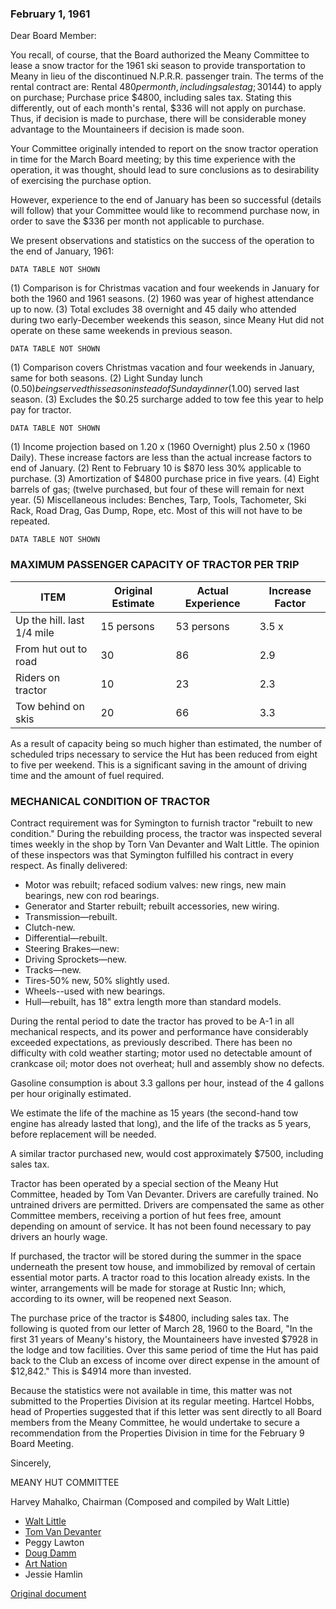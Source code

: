 ### February 1, 1961

Dear Board Member:

You recall, of course, that the Board authorized the Meany Committee to lease a snow tractor for the 1961 ski season to provide transportation to Meany in lieu of the discontinued N.P.R.R. passenger train. The terms of the rental contract are: Rental $480 per month, including sales tag; 30% of this ($144) to apply on purchase; Purchase price $4800, including sales tax. Stating this differently, out of each month's rental, $336 will not apply on purchase. Thus, if decision is made to purchase, there will be considerable money advantage to the Mountaineers if decision is made soon.

Your Committee originally intended to report on the snow tractor operation in time for the March Board meeting; by this time experience with the operation, it was thought, should lead to sure conclusions as to desirability of exercising the purchase option.

However, experience to the end of January has been so successful (details will follow) that your Committee would like to recommend purchase now, in order to save the $336 per month not applicable to purchase.

We present observations and statistics on the success of the operation to the end of January, 1961:

    DATA TABLE NOT SHOWN

(1) Comparison is for Christmas vacation and four weekends in January for both the 1960 and 1961 seasons.
(2) 1960 was year of highest attendance up to now.
(3) Total excludes 38 overnight and 45 daily who attended during two early-December weekends this season, since Meany Hut did not operate on these same weekends in previous season.

    DATA TABLE NOT SHOWN

(1) Comparison covers Christmas vacation and four weekends in January, same for both seasons.
(2) Light Sunday lunch ($0.50) being served this season instead of Sunday dinner ($1.00) served last season.
(3) Excludes the $0.25 surcharge added to tow fee this year to help pay for tractor.

    DATA TABLE NOT SHOWN

(1) Income projection based on 1.20 x (1960 Overnight) plus 2.50 x (1960 Daily). These increase factors are less than the actual increase factors to end of January.
(2) Rent to February 10 is $870 less 30% applicable to purchase.
(3) Amortization of $4800 purchase price in five years.
(4) Eight barrels of gas; (twelve purchased, but four of these will remain for next year.
(5) Miscellaneous includes: Benches, Tarp, Tools, Tachometer, Ski Rack, Road Drag, Gas Dump, Rope, etc. Most of this will not have to be repeated.

    DATA TABLE NOT SHOWN

### MAXIMUM PASSENGER CAPACITY OF TRACTOR PER TRIP

| ITEM                       | Original Estimate | Actual Experience | Increase Factor
| ----                       | -----      | ------- | -------
| Up the hill. last 1/4 mile | 15 persons | 53 persons | 3.5 x
| From hut out to road       | 30         | 86 | 2.9
| Riders on tractor          | 10         | 23 | 2.3
| Tow behind on skis         | 20         | 66 | 3.3

As a result of capacity being so much higher than estimated, the number of scheduled trips necessary to service the Hut has been reduced from eight to five per weekend. This is a significant saving in the amount of driving time and the amount of fuel required.

### MECHANICAL CONDITION OF TRACTOR

Contract requirement was for Symington to furnish tractor "rebuilt to new condition." During the rebuilding process, the tractor was inspected several times weekly in the shop by Torn Van Devanter and Walt Little. The opinion of these inspectors was that Symington fulfilled his contract in every respect. As finally delivered:

- Motor was rebuilt; refaced sodium valves: new rings, new main bearings, new con rod bearings.
- Generator and Starter rebuilt; rebuilt accessories, new wiring.
- Transmission—rebuilt.
- Clutch-new.
- Differential—rebuilt.
- Steering Brakes—new:
- Driving Sprockets—new.
- Tracks—new.
- Tires-50% new, 50% slightly used.
- Wheels--used with new bearings.
- Hull—rebuilt, has 18" extra length more than standard models.

During the rental period to date the tractor has proved to be A-1 in all mechanical respects, and its power and performance have considerably exceeded expectations, as previously described. There has been no difficulty with cold weather starting; motor used no detectable amount of crankcase oil; motor does not overheat; hull and assembly show no defects.

Gasoline consumption is about 3.3 gallons per hour, instead of the 4 gallons per hour originally estimated.

We estimate the life of the machine as 15 years (the second-hand tow engine has already lasted that long), and the life of the tracks as 5 years, before replacement will be needed.

A similar tractor purchased new, would cost approximately $7500, including sales tax.

Tractor has been operated by a special section of the Meany Hut Committee, headed by Tom Van Devanter. Drivers are carefully trained. No untrained drivers are permitted. Drivers are compensated the same as other Committee members, receiving a portion of hut fees free, amount depending on amount of service. It has not been found necessary to pay drivers an hourly wage.

If purchased, the tractor will be stored during the summer in the space underneath the present tow house, and immobilized by removal of certain essential motor parts. A tractor road to this location already exists. In the winter, arrangements will be made for storage at Rustic Inn; which, according to its owner, will be reopened next Season.

The purchase price of the tractor is $4800, including sales tax. The following is quoted from our letter of March 28, 1960 to the Board, "In the first 31 years of Meany's history, the Mountaineers have invested $7928 in the lodge and tow facilities. Over this same period of time the Hut has paid back to the Club an excess of income over direct expense in the amount of $12,842." This is $4914 more than invested.

Because the statistics were not available in time, this matter was not submitted to the Properties Division at its regular meeting. Hartcel Hobbs, head of Properties suggested that if this letter was sent directly to all Board members from the Meany Committee, he would undertake to secure a recommendation from the Properties Division in time for the February 9 Board Meeting.


Sincerely,

MEANY HUT COMMITTEE

Harvey Mahalko, Chairman (Composed and compiled by Walt Little)

- [Walt Little](/Person/Walter-Little)
- [Tom Van Devanter](/Person/Tom-Van-DeVanter)
- Peggy Lawton
- [Doug Damm](/Person/Doug-Damm)
- [Art Nation](/Person/Art-Nation)
- Jessie Hamlin

[Original document](https://github.com/MeanyLodge/meanylodge.github.com/blob/master/reference/1961%20Tomcat%20Buy.pdf)
